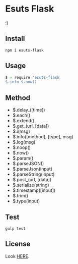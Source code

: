 # Esuts Flask

:)

## Install

```shell
npm i esuts-flask
```

## Usage

```coffeescript
$ = require 'esuts-flask
$.info $.now()
```

## Method

- $.delay_([time])
- $.each()
- $.extend()
- $.get_(url, [data])
- $.i(msg)
- $.info([method], [type], msg)
- $.log(msg)
- $.noop()
- $.now()
- $.param()
- $.parseJSON()
- $.parseJson(input)
- $.parseString(input)
- $.post_(url, [data])
- $.serialize(string)
- $.timestamp([input])
- $.trim()
- $.type(input)

## Test

```shell
gulp test
```

## License

Look [HERE](license.md).
